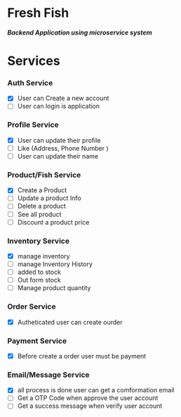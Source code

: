 # Fresh Fish

**_Backend Application using microservice system_**

# Services

### Auth Service

- [x] User can Create a new account
- [ ] User can login is application

### Profile Service

- [x] User can update their profile
- [ ] Like (Address, Phone Number )
- [ ] User can update their name

### Product/Fish Service

- [x] Create a Product
- [ ] Update a product Info
- [ ] Delete a product
- [ ] See all product
- [ ] Discount a product price

### Inventory Service

- [x] manage inventory
- [ ] manage Inventory History
- [ ] added to stock
- [ ] Out form stock
- [ ] Manage product quantity

### Order Service

- [x] Autheticated user can create ourder

### Payment Service

- [x] Before create a order user must be payment

### Email/Message Service

- [x] all process is done user can get a comformation email
- [ ] Get a OTP Code when approve the user account
- [ ] Get a success message when verify user account
